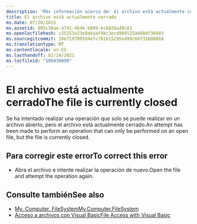 ```yaml
---
description: 'Más información acerca de: el archivo está actualmente cerrado'
title: El archivo está actualmente cerrado
ms.date: 07/20/2015
ms.assetid: 095c38ae-a741-4b46-b099-bc6826a49c83
ms.openlocfilehash: c25151e23e8d4aaf4bc3ecd966525ab084f30483
ms.sourcegitcommit: 10e719780594efc781b15295e499c66f316068b8
ms.translationtype: MT
ms.contentlocale: es-ES
ms.lasthandoff: 02/14/2021
ms.locfileid: "100430890"
---
```

# <a name="the-file-is-currently-closed"></a><span data-ttu-id="450d5-103">El archivo está actualmente cerrado</span><span class="sxs-lookup"><span data-stu-id="450d5-103">The file is currently closed</span></span>

<span data-ttu-id="450d5-104">Se ha intentado realizar una operación que solo se puede realizar en un archivo abierto, pero el archivo está actualmente cerrado.</span><span class="sxs-lookup"><span data-stu-id="450d5-104">An attempt has been made to perform an operation that can only be performed on an open file, but the file is currently closed.</span></span>  
  
## <a name="to-correct-this-error"></a><span data-ttu-id="450d5-105">Para corregir este error</span><span class="sxs-lookup"><span data-stu-id="450d5-105">To correct this error</span></span>  
  
- <span data-ttu-id="450d5-106">Abra el archivo e intente realizar la operación de nuevo.</span><span class="sxs-lookup"><span data-stu-id="450d5-106">Open the file and attempt the operation again.</span></span>  
  
## <a name="see-also"></a><span data-ttu-id="450d5-107">Consulte también</span><span class="sxs-lookup"><span data-stu-id="450d5-107">See also</span></span>

- [<span data-ttu-id="450d5-108">My. Computer. FileSystem</span><span class="sxs-lookup"><span data-stu-id="450d5-108">My.Computer.FileSystem</span></span>](xref:Microsoft.VisualBasic.FileIO.FileSystem)
- [<span data-ttu-id="450d5-109">Acceso a archivos con Visual Basic</span><span class="sxs-lookup"><span data-stu-id="450d5-109">File Access with Visual Basic</span></span>](../developing-apps/programming/drives-directories-files/file-access.md)

